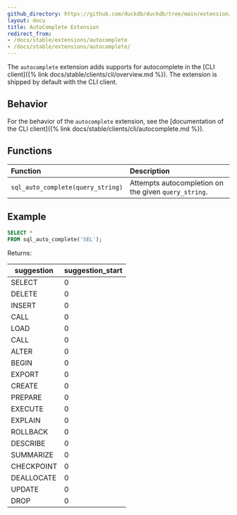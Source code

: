 ```yaml
---
github_directory: https://github.com/duckdb/duckdb/tree/main/extension/autocomplete
layout: docu
title: AutoComplete Extension
redirect_from:
- /docs/stable/extensions/autocomplete
- /docs/stable/extensions/autocomplete/
---
```


The `autocomplete` extension adds supports for autocomplete in the [CLI client]({% link docs/stable/clients/cli/overview.md %}).
The extension is shipped by default with the CLI client.

## Behavior

For the behavior of the `autocomplete` extension, see the [documentation of the CLI client]({% link docs/stable/clients/cli/autocomplete.md %}).

## Functions

| Function                          | Description                                          |
|:----------------------------------|:-----------------------------------------------------|
| `sql_auto_complete(query_string)` | Attempts autocompletion on the given `query_string`. |

## Example

```sql
SELECT *
FROM sql_auto_complete('SEL');
```

Returns:

| suggestion  | suggestion_start |
|-------------|------------------|
| SELECT      |                0 |
| DELETE      |                0 |
| INSERT      |                0 |
| CALL        |                0 |
| LOAD        |                0 |
| CALL        |                0 |
| ALTER       |                0 |
| BEGIN       |                0 |
| EXPORT      |                0 |
| CREATE      |                0 |
| PREPARE     |                0 |
| EXECUTE     |                0 |
| EXPLAIN     |                0 |
| ROLLBACK    |                0 |
| DESCRIBE    |                0 |
| SUMMARIZE   |                0 |
| CHECKPOINT  |                0 |
| DEALLOCATE  |                0 |
| UPDATE      |                0 |
| DROP        |                0 |
